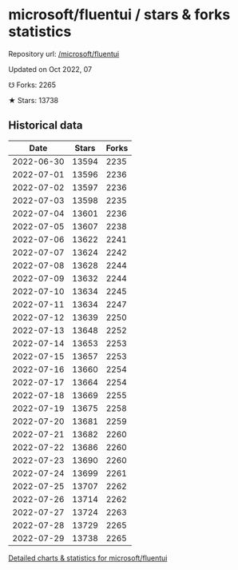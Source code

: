 # microsoft/fluentui / stars & forks statistics

Repository url: [/microsoft/fluentui](https://github.com/microsoft/fluentui)

Updated on Oct 2022, 07

☋ Forks: 2265

★ Stars: 13738

## Historical data
| Date | Stars | Forks |
|------|-------|-------|
| 2022-06-30 | 13594 | 2235 | 
| 2022-07-01 | 13596 | 2236 | 
| 2022-07-02 | 13597 | 2236 | 
| 2022-07-03 | 13598 | 2235 | 
| 2022-07-04 | 13601 | 2236 | 
| 2022-07-05 | 13607 | 2238 | 
| 2022-07-06 | 13622 | 2241 | 
| 2022-07-07 | 13624 | 2242 | 
| 2022-07-08 | 13628 | 2244 | 
| 2022-07-09 | 13632 | 2244 | 
| 2022-07-10 | 13634 | 2245 | 
| 2022-07-11 | 13634 | 2247 | 
| 2022-07-12 | 13639 | 2250 | 
| 2022-07-13 | 13648 | 2252 | 
| 2022-07-14 | 13653 | 2253 | 
| 2022-07-15 | 13657 | 2253 | 
| 2022-07-16 | 13660 | 2254 | 
| 2022-07-17 | 13664 | 2254 | 
| 2022-07-18 | 13669 | 2255 | 
| 2022-07-19 | 13675 | 2258 | 
| 2022-07-20 | 13681 | 2259 | 
| 2022-07-21 | 13682 | 2260 | 
| 2022-07-22 | 13686 | 2260 | 
| 2022-07-23 | 13690 | 2260 | 
| 2022-07-24 | 13699 | 2261 | 
| 2022-07-25 | 13707 | 2262 | 
| 2022-07-26 | 13714 | 2262 | 
| 2022-07-27 | 13724 | 2263 | 
| 2022-07-28 | 13729 | 2265 | 
| 2022-07-29 | 13738 | 2265 | 


[Detailed charts & statistics for microsoft/fluentui](https://reviewgithub.com/rep/microsoft/fluentui)
